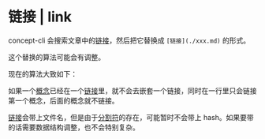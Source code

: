 # 链接 | link

concept-cli 会搜索文章中的[链接](docs/链接.md)，然后把它替换成 `[链接](./xxx.md)` 的形式。

这个替换的算法可能会有调整。

现在的算法大致如下：

如果一个[概念](docs/概念.md)已经在一个[链接](docs/链接.md)里，就不会去嵌套一个链接，同时在一行里只会链接第一个概念，后面的概念就不链接。

[链接](docs/链接.md)会带上文件名，但是由于[分割符](docs/概念.md)的存在，可能暂时不会带上 hash。如果要带的话需要数据结构调整，也不会特别复杂。
